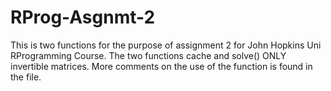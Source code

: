# RProg-Asgnmt-2
This is two functions for the purpose of assignment 2 for John Hopkins Uni RProgramming Course.
The two functions cache and solve() ONLY invertible matrices. More comments on the use of the function is found in the file.
